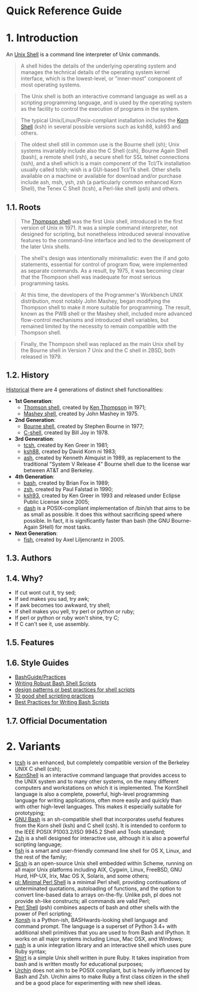 Quick Reference Guide
=====================

# 1. Introduction

An [Unix Shell](https://en.wikipedia.org/wiki/Unix_shell) is a command line interpreter of Unix commands.

> A shell hides the details of the underlying operating system and manages the technical details of the operating system kernel interface, which is the lowest-level, or "inner-most" component of most operating systems.

> The Unix shell is both an interactive command language as well as a scripting programming language, and is used by the operating system as the facility to control the execution of programs in the system.

> The typical Unix/Linux/Posix-compliant installation includes the [Korn Shell]((http://www.kornshell.org/)) (ksh) in several possible versions such as ksh88, ksh93 and others.

> The oldest shell still in common use is the Bourne shell (sh); Unix systems invariably include also the C Shell (csh), Bourne Again Shell (bash), a remote shell (rsh), a secure shell for SSL telnet connections (ssh), and a shell which is a main component of the Tcl/Tk installation usually called tclsh; wish is a GUI-based Tcl/Tk shell. Other shells available on a machine or available for download and/or purchase include ash, msh, ysh, zsh (a particularly common enhanced Korn Shell), the Tenex C Shell (tcsh), a Perl-like shell (psh) and others.

## 1.1. Roots

> The [Thompson shell](http://v6shell.org/) was the first Unix shell, introduced in the first version of Unix in 1971. It was a simple command interpreter, not designed for scripting, but nonetheless introduced several innovative features to the command-line interface and led to the development of the later Unix shells.

> The shell's design was intentionally minimalistic: even the if and goto statements, essential for control of program flow, were implemented as separate commands. As a result, by 1975, it was becoming clear that the Thompson shell was inadequate for most serious programming tasks.

> At this time, the developers of the Programmer's Workbench UNIX distribution, most notably John Mashey, began modifying the Thompson shell to make it more suitable for programming. The result, known as the PWB shell or the Mashey shell, included more advanced flow-control mechanisms and introduced shell variables, but remained limited by the necessity to remain compatible with the Thompson shell.

> Finally, the Thompson shell was replaced as the main Unix shell by the Bourne shell in Version 7 Unix and the C shell in 2BSD, both released in 1979.

## 1.2. History

[Historical](http://www.ibm.com/developerworks/library/l-linux-shells/) there are 4 generations of distinct shell functionalities:

- **1st Generation**:
  - [Thomson shell](https://en.wikipedia.org/wiki/Thompson_shell), created by [Ken Thompson](https://en.wikipedia.org/wiki/Ken_Thompson) in 1971;
  - [Mashey shell](https://en.wikipedia.org/wiki/PWB_shell), created by John Mashey in 1975.
- **2nd Generation**:
  - [Bourne shell](https://en.wikipedia.org/wiki/Bourne_shell), created by Stephen Bourne in 1977;
  - [C-shell](https://en.wikipedia.org/wiki/C_shell), created by Bill Joy in 1978.
- **3rd Generation**:
  - [tcsh](https://en.wikipedia.org/wiki/Tcsh), created by Ken Greer in 1981;
  - [ksh88](https://en.wikipedia.org/wiki/Korn_shell), created by David Korn ni 1983;
  - [ash](https://en.wikipedia.org/wiki/Almquist_shell), created by Kenneth Almquist in 1989, as replacement to the traditional "System V Release 4" Bourne shell due to the license war between AT&T and Berkeley.
- **4th Generation**:
  - [bash](https://en.wikipedia.org/wiki/Bash_Unix_shell), created by Brian Fox in 1989;
  - [zsh](https://en.wikipedia.org/wiki/Z_shell), created by Paul Falstad in 1990;
  - [ksh93](https://en.wikipedia.org/wiki/Korn_shell), created by Ken Greer in 1993 and released under Eclipse Public License since 2005;
  - [dash](http://gondor.apana.org.au/~herbert/dash/) is a POSIX-compliant implementation of /bin/sh that aims to be as small as possible. It does this without sacrificing speed where possible. In fact, it is significantly faster than bash (the GNU Bourne-Again SHell) for most tasks.
- **Next Generation**:
  - [fish](https://en.wikipedia.org/wiki/Friendly_interactive_shell), created by Axel Liljencrantz in 2005.

## 1.3. Authors

## 1.4. Why?

>
- If cut wont cut it, try sed;
- If sed makes you sad, try awk;
- If awk becomes too awkward, try shell;
- If shell makes you yell, try perl or python or ruby;
- If perl or python or ruby won't shine, try C;
- If C can't see it, use assembly.

## 1.5. Features

## 1.6. Style Guides

- [BashGuide/Practices ](http://mywiki.wooledge.org/BashGuide/Practices)
- [Writing Robust Bash Shell Scripts](http://www.davidpashley.com/articles/writing-robust-shell-scripts/)
- [design patterns or best practices for shell scripts](http://stackoverflow.com/questions/78497/design-patterns-or-best-practices-for-shell-scripts/739034#739034)
- [10 good shell scripting practices](http://www.theunixschool.com/2012/03/10-good-shell-scripting-practices.html)
- [Best Practices for Writing Bash Scripts](http://kvz.io/blog/2013/11/21/bash-best-practices/)

## 1.7. Official Documentation

# 2. Variants

- [tcsh](http://www.tcsh.org) is an enhanced, but completely compatible version of the Berkeley UNIX C shell (csh);
- [KornShell](http://www.kornshell.org/) is an interactive command language that provides access to the UNIX system and to many other systems, on the many different computers and workstations on which it is implemented. The KornShell language is also a complete, powerful, high-level programming language for writing applications, often more easily and quickly than with other high-level languages. This makes it especially suitable for prototyping;
- [GNU Bash](https://www.gnu.org/software/bash/) is an sh-compatible shell that incorporates useful features from the Korn shell (ksh) and C shell (csh). It is intended to conform to the IEEE POSIX P1003.2/ISO 9945.2 Shell and Tools standard;
- [Zsh](http://www.zsh.org/) is a shell designed for interactive use, although it is also a powerful scripting language;
- [fish](http://fishshell.com/) is a smart and user-friendly command line
shell for OS X, Linux, and the rest of the family;
- [Scsh](http://scsh.net/) is an open-source Unix shell embedded within Scheme, running on all major Unix platforms including AIX, Cygwin, Linux, FreeBSD, GNU Hurd, HP-UX, Irix, Mac OS X, Solaris, and some others;
- [pl: Minimal Perl Shell](http://plshell.sourceforge.net/) is a minimal Perl shell, providing continuations of unterminated quotations, autoloading of functions, and the option to convert line-based data to arrays on-the-fly. Unlike psh, pl does not provide sh-like constructs; all commands are valid Perl;
- [Perl Shell](http://gnp.github.io/psh/) (psh) combines aspects of bash and other shells with the power of Perl scripting;
- [Xonsh](http://xonsh.org/) is a Python-ish, BASHwards-looking shell language and command prompt. The language is a superset of Python 3.4+ with additional shell primitives that you are used to from Bash and IPython. It works on all major systems including Linux, Mac OSX, and Windows;
- [rush](https://github.com/adamwiggins/rush) is a unix integration library and an interactive shell which uses pure Ruby syntax;
- [Shirt](https://github.com/jstorimer/shirt) is a simple Unix shell written in pure Ruby. It takes inspiration from bash and is written mostly for educational purposes;
- [Urchin](https://github.com/Spakman/urchin) does not aim to be POSIX compliant, but is heavily influenced by Bash
and Zsh. Urchin aims to make Ruby a first class citizen in the shell and be a
good place for experimenting with new shell ideas.
